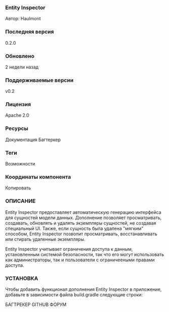 ### Entity Inspector 
Автор: Haulmont

### Последняя версия
0.2.0

### Обновлено
2 недели назад

### Поддерживаемые версии
v0.2

### Лицензия
Apache 2.0

### Ресурсы
Документация
Багтеркер

### Теги
Возможности

### Координаты компонента
Копировать 

### ОПИСАНИЕ
Entity Inspector предоставляет автоматическую генерацию интерфейса для сущностей модели данных. Дополнение позволяет просматривать, создавать, обновлять и удалять экземпляры сущностей, не создавая специальный UI. Также, если сущность была удалена "мягким" способом, Entity Inspector позволит просматривать, восстанавливать или стирать удаленные экземпляры.

Entity Inspector учитывает ограничения доступа к данным, установленным системой безопасности, так что его могут использовать как администраторы, так и пользователи с ограничееными правами доступа.

### УСТАНОВКА
Чтобы добавить функционал дополнения Entity Inspector в приложение, добавьте в зависимости файла build.gradle следующие строки:

БАГТРЕКЕР
GITHUB
ФОРУМ